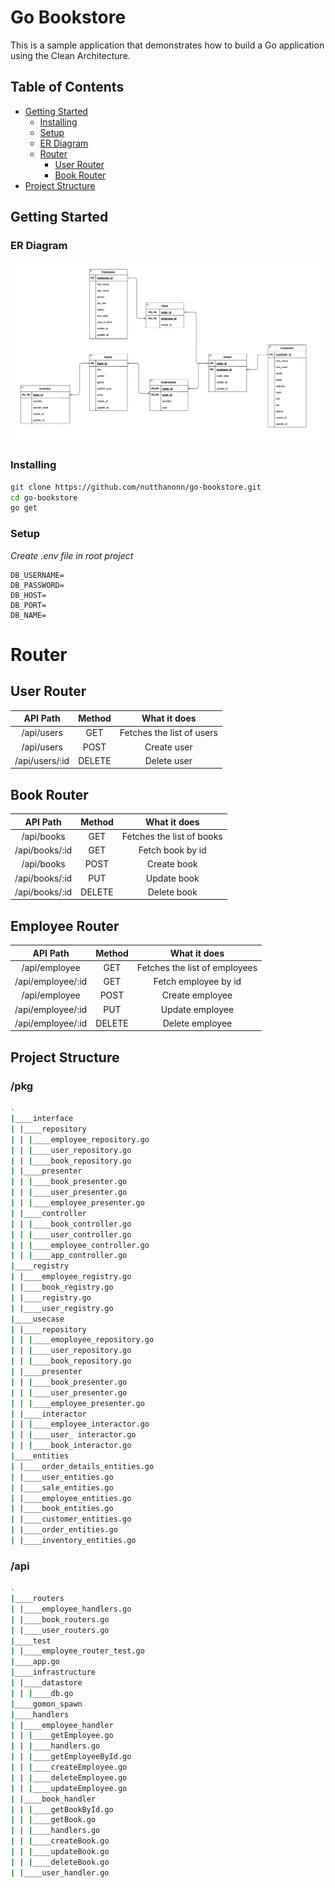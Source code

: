 # Go Bookstore

This is a sample application that demonstrates how to build a Go application using the Clean Architecture.

## Table of Contents

- [Getting Started](#getting-started)
  - [Installing](#installing)
  - [Setup](#Setup)
  - [ER Diagram](#er-diagram)
  - [Router](#installing)
    - [User Router](#user-router)
    - [Book Router](#book-router)
- [Project Structure](#project-structure)

## Getting Started

### ER Diagram

  <img src="./assets/ERD.png">

### Installing

```bash
git clone https://github.com/nutthanonn/go-bookstore.git
cd go-bookstore
go get
```

### Setup

_Create .env file in root project_

```
DB_USERNAME=
DB_PASSWORD=
DB_HOST=
DB_PORT=
DB_NAME=
```

# Router

## User Router

|    API Path    | Method |       What it does        |
| :------------: | :----: | :-----------------------: |
|   /api/users   |  GET   | Fetches the list of users |
|   /api/users   |  POST  |        Create user        |
| /api/users/:id | DELETE |        Delete user        |

## Book Router

|    API Path    | Method |       What it does        |
| :------------: | :----: | :-----------------------: |
|   /api/books   |  GET   | Fetches the list of books |
| /api/books/:id |  GET   |     Fetch book by id      |
|   /api/books   |  POST  |        Create book        |
| /api/books/:id |  PUT   |        Update book        |
| /api/books/:id | DELETE |        Delete book        |

## Employee Router

|     API Path      | Method |         What it does          |
| :---------------: | :----: | :---------------------------: |
|   /api/employee   |  GET   | Fetches the list of employees |
| /api/employee/:id |  GET   |     Fetch employee by id      |
|   /api/employee   |  POST  |        Create employee        |
| /api/employee/:id |  PUT   |        Update employee        |
| /api/employee/:id | DELETE |        Delete employee        |

## Project Structure

### /pkg

```bash
.
|____interface
| |____repository
| | |____employee_repository.go
| | |____user_repository.go
| | |____book_repository.go
| |____presenter
| | |____book_presenter.go
| | |____user_presenter.go
| | |____employee_presenter.go
| |____controller
| | |____book_controller.go
| | |____user_controller.go
| | |____employee_controller.go
| | |____app_controller.go
|____registry
| |____employee_registry.go
| |____book_registry.go
| |____registry.go
| |____user_registry.go
|____usecase
| |____repository
| | |____emoployee_repository.go
| | |____user_repository.go
| | |____book_repository.go
| |____presenter
| | |____book_presenter.go
| | |____user_presenter.go
| | |____employee_presenter.go
| |____interactor
| | |____employee_interactor.go
| | |____user_ interactor.go
| | |____book_interactor.go
|____entities
| |____order_details_entities.go
| |____user_entities.go
| |____sale_entities.go
| |____employee_entities.go
| |____book_entities.go
| |____customer_entities.go
| |____order_entities.go
| |____inventory_entities.go
```

### /api

```bash
.
|____routers
| |____employee_handlers.go
| |____book_routers.go
| |____user_routers.go
|____test
| |____employee_router_test.go
|____app.go
|____infrastructure
| |____datastore
| | |____db.go
|____gomon_spawn
|____handlers
| |____employee_handler
| | |____getEmployee.go
| | |____handlers.go
| | |____getEmployeeById.go
| | |____createEmployee.go
| | |____deleteEmployee.go
| | |____updateEmployee.go
| |____book_handler
| | |____getBookById.go
| | |____getBook.go
| | |____handlers.go
| | |____createBook.go
| | |____updateBook.go
| | |____deleteBook.go
| |____user_handler.go
```
